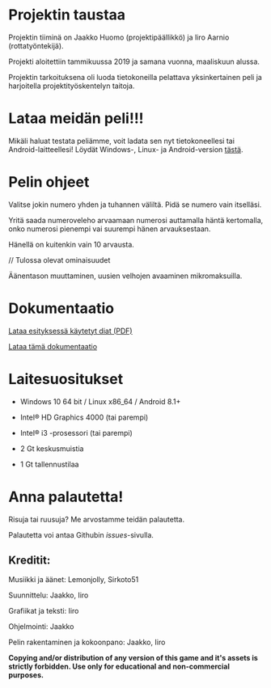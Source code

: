 # Projektin taustaa

Projektin tiiminä on Jaakko Huomo (projektipäällikkö) ja Iiro Aarnio
(rottatyöntekijä).

Projekti aloitettiin tammikuussa 2019 ja samana vuonna, maaliskuun alussa.

Projektin tarkoituksena oli luoda tietokoneilla pelattava yksinkertainen peli
ja harjoitella projektityöskentelyn taitoja.

# Lataa meidän peli!!!

Mikäli haluat testata peliämme, voit ladata sen nyt tietokoneellesi tai Android-laitteellesi!
Löydät Windows-, Linux- ja Android-version [tästä](https://github.com/maysion/projektipeli/releases).

# Pelin ohjeet

Valitse jokin numero yhden ja tuhannen väliltä. Pidä se numero vain itselläsi.

Yritä saada numeroveleho arvaamaan numerosi auttamalla häntä kertomalla, onko numerosi pienempi vai suurempi hänen arvauksestaan.

Hänellä on kuitenkin vain 10 arvausta.

// Tulossa olevat ominaisuudet

Äänentason muuttaminen, uusien velhojen avaaminen mikromaksuilla.


# Dokumentaatio
[Lataa esityksessä käytetyt diat (PDF)](https://drive.google.com/file/d/19TE9Mz48vOL5WcAUsRCii_zJ2HGhYFpS/view?usp=sharing)

[Lataa tämä dokumentaatio](https://drive.google.com/file/d/13oTA2YwAn6yO9cIpN5UUctrOh0izmVkC/view?usp=sharing)

# Laitesuositukset

- Windows 10 64 bit / Linux x86_64 / Android 8.1+

- Intel® HD Graphics 4000  (tai parempi)

- Intel® i3 -prosessori (tai parempi)

- 2 Gt keskusmuistia

- 1 Gt tallennustilaa

# Anna palautetta!

Risuja tai ruusuja? Me arvostamme teidän palautetta.

Palautetta voi antaa Githubin _issues_-sivulla.
## Kreditit:

Musiikki ja äänet: Lemonjolly, Sirkoto51

Suunnittelu: Jaakko, Iiro

Grafiikat ja teksti: Iiro

Ohjelmointi: Jaakko

Pelin rakentaminen ja kokoonpano: Jaakko, Iiro




**Copying and/or distribution of any version of this game and it's assets is strictly forbidden. Use only for educational and non-commercial purposes.**
